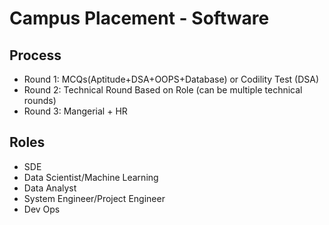 # Campus Placement - Software
## Process
- Round 1: MCQs(Aptitude+DSA+OOPS+Database) or Codility Test (DSA)
- Round 2: Technical Round Based on Role (can be multiple technical rounds)
- Round 3: Mangerial + HR 
## Roles
- SDE
- Data Scientist/Machine Learning
- Data Analyst
- System Engineer/Project Engineer
- Dev Ops

